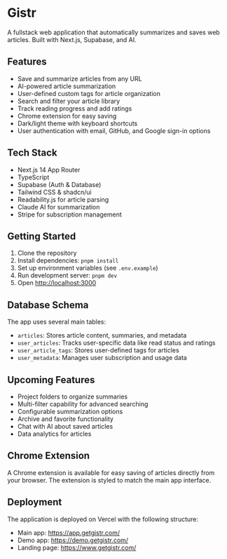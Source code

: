 # Gistr

A fullstack web application that automatically summarizes and saves web articles. Built with Next.js, Supabase, and AI.

## Features

- Save and summarize articles from any URL
- AI-powered article summarization
- User-defined custom tags for article organization
- Search and filter your article library
- Track reading progress and add ratings
- Chrome extension for easy saving
- Dark/light theme with keyboard shortcuts
- User authentication with email, GitHub, and Google sign-in options

## Tech Stack

- Next.js 14 App Router
- TypeScript
- Supabase (Auth & Database)
- Tailwind CSS & shadcn/ui
- Readability.js for article parsing
- Claude AI for summarization
- Stripe for subscription management

## Getting Started

1. Clone the repository
2. Install dependencies: `pnpm install`
3. Set up environment variables (see `.env.example`)
4. Run development server: `pnpm dev`
5. Open [http://localhost:3000](http://localhost:3000)

## Database Schema

The app uses several main tables:

- `articles`: Stores article content, summaries, and metadata
- `user_articles`: Tracks user-specific data like read status and ratings
- `user_article_tags`: Stores user-defined tags for articles
- `user_metadata`: Manages user subscription and usage data

## Upcoming Features

- Project folders to organize summaries
- Multi-filter capability for advanced searching
- Configurable summarization options
- Archive and favorite functionality
- Chat with AI about saved articles
- Data analytics for articles

## Chrome Extension

A Chrome extension is available for easy saving of articles directly from your browser. The extension is styled to match the main app interface.

## Deployment

The application is deployed on Vercel with the following structure:

- Main app: https://app.getgistr.com/
- Demo app: https://demo.getgistr.com/
- Landing page: https://www.getgistr.com/
